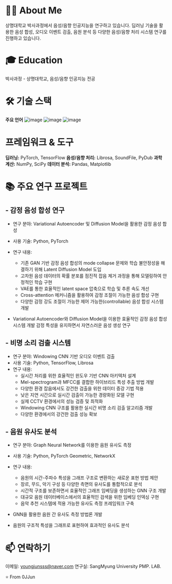 # 🧑‍💻 About Me
상명대학교 박사과정에서 음성/음향 인공지능을 연구하고 있습니다.
딥러닝 기술을 활용한 음성 합성, 오디오 이벤트 검출, 음원 분석 등 다양한 음성/음향 처리 시스템 연구를 진행하고 있습니다.

# 🎓 Education

박사과정 - 상명대학교, 음성/음향 인공지능 전공

# 🛠 기술 스택
**주요 언어**
![image](https://github.com/user-attachments/assets/db580c00-c238-4cd9-8aa0-2a502394ecff)
![image](https://github.com/user-attachments/assets/6384d5bb-58bf-42c4-914a-810adadb9d03)
![image](https://github.com/user-attachments/assets/232e2281-e756-46fc-9741-ed44847bdc4f)

# 프레임워크 & 도구

**딥러닝:** PyTorch, TensorFlow
**음성/음향 처리:** Librosa, SoundFile, PyDub
**과학 계산:** NumPy, SciPy
**데이터 분석:** Pandas, Matplotlib

# 📚 주요 연구 프로젝트
## - 감정 음성 합성 연구

* 연구 분야: Variational Autoencoder 및 Diffusion Model을 활용한 감정 음성 합성
* 사용 기술: Python, PyTorch
* 연구 내용: 
  * 기존 GAN 기반 감정 음성 합성의 mode collapse 문제와 학습 불안정성을 해결하기 위해 Latent Diffusion Model 도입
  * 고차원 음성 데이터의 확률 분포를 점진적 잡음 제거 과정을 통해 모델링하여 안정적인 학습 구현
  * VAE를 통한 효율적인 latent space 압축으로 학습 및 추론 속도 개선
  * Cross-attention 메커니즘을 활용하여 감정 조절이 가능한 음성 합성 구현
  * 다양한 감정 강도 조절이 가능한 제어 가능한(controllable) 음성 합성 시스템 개발

* Variational Autoencoder와 Diffusion Model을 이용한 효율적인 감정 음성 합성 시스템 개발
감정 특성을 유지하면서 자연스러운 음성 생성 연구



## - 비명 소리 검출 시스템

* 연구 분야: Windowing CNN 기반 오디오 이벤트 검출
* 사용 기술: Python, TensorFlow, Librosa
* 연구 내용:
  * 실시간 처리를 위한 효율적인 윈도우 기반 CNN 아키텍처 설계
  * Mel-spectrogram과 MFCC를 결합한 하이브리드 특성 추출 방법 개발
  * 다양한 환경 잡음에서도 강건한 검출을 위한 데이터 증강 기법 적용
  * 낮은 지연 시간으로 실시간 검출이 가능한 경량화된 모델 구현
  * 실제 CCTV 환경에서의 성능 검증 및 최적화
  * Windowing CNN 구조를 활용한 실시간 비명 소리 검출 알고리즘 개발
  * 다양한 환경에서의 강건한 검출 성능 확보



## - 음원 유사도 분석

* 연구 분야: Graph Neural Network를 이용한 음원 유사도 측정
* 사용 기술: Python, PyTorch Geometric, NetworkX
* 연구 내용:
  * 음원의 시간-주파수 특성을 그래프 구조로 변환하는 새로운 표현 방법 제안
  * 장르, 무드, 악기 구성 등 다양한 측면의 유사도를 통합적으로 분석
  * 시간적 구조를 보존하면서 효율적인 그래프 임베딩을 생성하는 GNN 구조 개발
  * 대규모 음원 데이터베이스에서의 효율적인 검색을 위한 임베딩 인덱싱 구현
  * 음악 추천 시스템에 적용 가능한 유사도 측정 프레임워크 구축

* GNN을 활용한 음원 간 유사도 측정 방법론 개발
* 음원의 구조적 특성을 그래프로 표현하여 효과적인 유사도 분석

# 📫 연락하기

이메일: youngjunsss@naver.com
연구실: SangMyung University PMP. LAB.

⭐️ From 0JJun
